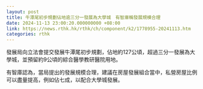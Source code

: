 ```yaml
---
layout: post
title: 牛潭尾初步規劃佔地逾三分一發展為大學城　有智庫稱發展規模合理
date: 2024-11-13 23:00:20.000000000 +08:00
link: https://news.rthk.hk/rthk/ch/component/k2/1778955-20241113.htm
categories: rthk
---
```


發展局向立法會提交發展牛潭尾初步規劃，佔地約127公頃，超過三分一發展為大學城，並預留約9公頃的綜合醫學教研醫院用地。

有智庫認為，當局提出的發展規模合理，建議在房屋發展組合當中，私營房屋比例可以盡量提高，例如佔七成，以配合大學城發展。

